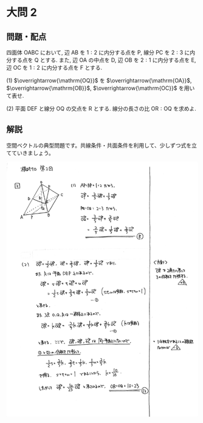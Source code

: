 ﻿---
layout: default
parent: 第 2 回
grand_parent: 模試テロ
summary: 空間図形の計量
published: false
---

# 大問 2

## 問題・配点

四面体 $\mathrm{OABC}$ において, 辺 $\mathrm{AB}$ を $1:2$ に内分する点を $\mathrm{P}$, 線分 $\mathrm{PC}$ を $2:3$ に内分する点を $\mathrm{Q}$ とする. また, 辺 $\mathrm{OA}$ の中点を $\mathrm{D}$, 辺 $\mathrm{OB}$ を $2:1$ に内分する点を $\mathrm{E}$, 辺 $\mathrm{OC}$ を $1:2$ に内分する点を $\mathrm{F}$ とする.

(1) $\overrightarrow{\mathrm{OQ}}$ を $\overrightarrow{\mathrm{OA}}$, $\overrightarrow{\mathrm{OB}}$, $\overrightarrow{\mathrm{OC}}$ を用いて表せ.

(2) 平面 $\mathrm{DEF}$ と線分 $\mathrm{OQ}$ の交点を $\mathrm{R}$ とする. 線分の長さの比 $\mathrm{OR}:\mathrm{OQ}$ を求めよ.


## 解説

空間ベクトルの典型問題です。共線条件・共面条件を利用して、少しずつ式を立てていきましょう。

![](img/examterro_02-2.jpg)